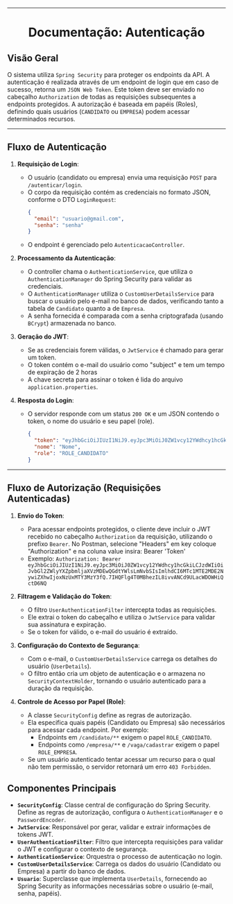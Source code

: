 <center>

***

# Documentação: Autenticação
</center>

## Visão Geral

O sistema utiliza `Spring Security` para proteger os endpoints da API. A autenticação é realizada através de um endpoint de login que em caso de sucesso, retorna um `JSON Web Token`. Este token deve ser enviado no cabeçalho `Authorization` de todas as requisições subsequentes a endpoints protegidos. A autorização é baseada em papéis (Roles), definindo quais usuários (`CANDIDATO` ou `EMPRESA`) podem acessar determinados recursos.

---

## Fluxo de Autenticação

1.  **Requisição de Login**:
    *   O usuário (candidato ou empresa) envia uma requisição `POST` para `/autenticar/login`.
    *   O corpo da requisição contém as credenciais no formato JSON, conforme o DTO `LoginRequest`:
        ```json
        {
          "email": "usuario@gmail.com",
          "senha": "senha"
        }
        ```
    *   O endpoint é gerenciado pelo `AutenticacaoController`.

2.  **Processamento da Autenticação**:
    *   O controller chama o `AuthenticationService`, que utiliza o `AuthenticationManager` do Spring Security para validar as credenciais.
    *   O `AuthenticationManager` utiliza o `CustomUserDetailsService` para buscar o usuário pelo e-mail no banco de dados, verificando tanto a tabela de `Candidato` quanto a de `Empresa`.
    *   A senha fornecida é comparada com a senha criptografada (usando `BCrypt`) armazenada no banco.

3.  **Geração do JWT**:
    *   Se as credenciais forem válidas, o `JwtService` é chamado para gerar um token.
    *   O token contém o e-mail do usuário como "subject" e tem um tempo de expiração de 2 horas
    *   A chave secreta para assinar o token é lida do arquivo `application.properties`.

4.  **Resposta do Login**:
    *   O servidor responde com um status `200 OK` e um JSON contendo o token, o nome do usuário e seu papel (role).
        ```json
        {
          "token": "eyJhbGciOiJIUzI1NiJ9.eyJpc3MiOiJ0ZW1vcy12YWdhcy1hcGkiLCJzdWIiOiJvbGl2ZWlyYXZpbmljaXVzMDEwQGdtYWlsLmNvbSIsImlhdCI6MTc1MTE2MDE2NywiZXhwIjoxNzUxMTY3MzY3fQ.7IHQFlg4T0MBhezIL8ivvANCd9ULacWDOWHiQctD6NQ",
          "nome": "Nome",
          "role": "ROLE_CANDIDATO"
        }
        ```

---

## Fluxo de Autorização (Requisições Autenticadas)

1.  **Envio do Token**:
    *   Para acessar endpoints protegidos, o cliente deve incluir o JWT recebido no cabeçalho `Authorization` da requisição, utilizando o prefixo `Bearer`.
        No Postman, selecione "Headers" em key coloque "Authorization" e na coluna value insira: Bearer 'Token'
    *   Exemplo: `Authorization: Bearer eyJhbGciOiJIUzI1NiJ9.eyJpc3MiOiJ0ZW1vcy12YWdhcy1hcGkiLCJzdWIiOiJvbGl2ZWlyYXZpbmljaXVzMDEwQGdtYWlsLmNvbSIsImlhdCI6MTc1MTE2MDE2NywiZXhwIjoxNzUxMTY3MzY3fQ.7IHQFlg4T0MBhezIL8ivvANCd9ULacWDOWHiQctD6NQ`

2.  **Filtragem e Validação do Token**:
    *   O filtro `UserAuthenticationFilter` intercepta todas as requisições.
    *   Ele extrai o token do cabeçalho e utiliza o `JwtService` para validar sua assinatura e expiração.
    *   Se o token for válido, o e-mail do usuário é extraído.

3.  **Configuração do Contexto de Segurança**:
    *   Com o e-mail, o `CustomUserDetailsService` carrega os detalhes do usuário (`UserDetails`).
    *   O filtro então cria um objeto de autenticação e o armazena no `SecurityContextHolder`, tornando o usuário autenticado para a duração da requisição.

4.  **Controle de Acesso por Papel (Role)**:
    *   A classe `SecurityConfig` define as regras de autorização.
    *   Ela especifica quais papéis (Candidato ou Empresa) são necessários para acessar cada endpoint. Por exemplo:
        *   Endpoints em `/candidato/**` exigem o papel `ROLE_CANDIDATO`.
        *   Endpoints como `/empresa/**` e `/vaga/cadastrar` exigem o papel `ROLE_EMPRESA`.
    *   Se um usuário autenticado tentar acessar um recurso para o qual não tem permissão, o servidor retornará um erro `403 Forbidden`.

## Componentes Principais

*   **`SecurityConfig`**: Classe central de configuração do Spring Security. Define as regras de autorização, configura o `AuthenticationManager` e o `PasswordEncoder`.
*   **`JwtService`**: Responsável por gerar, validar e extrair informações de tokens JWT.
*   **`UserAuthenticationFilter`**: Filtro que intercepta requisições para validar o JWT e configurar o contexto de segurança.
*   **`AuthenticationService`**: Orquestra o processo de autenticação no login.
*   **`CustomUserDetailsService`**: Carrega os dados do usuário (Candidato ou Empresa) a partir do banco de dados.
*   **`Usuario`**: Superclasse que implementa `UserDetails`, fornecendo ao Spring Security as informações necessárias sobre o usuário (e-mail, senha, papéis).